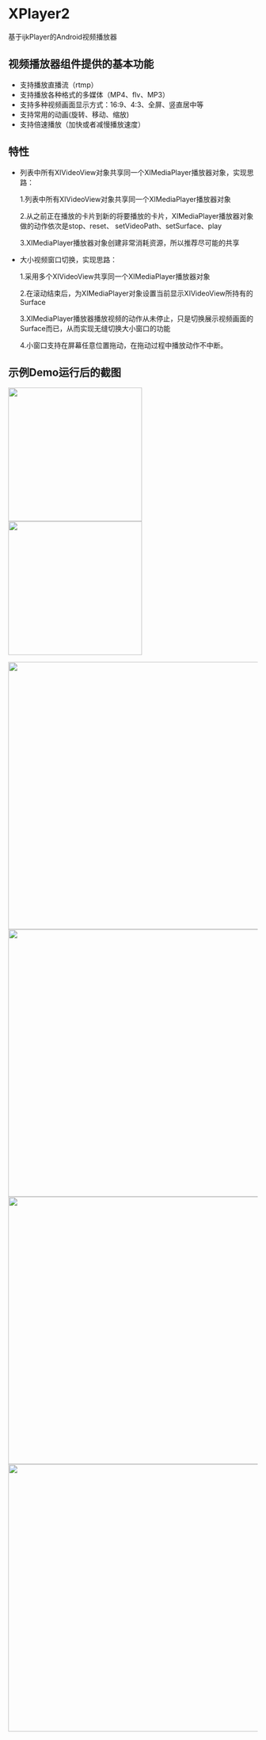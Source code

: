 # XPlayer2 
基于ijkPlayer的Android视频播放器

## 视频播放器组件提供的基本功能
- 支持播放直播流（rtmp）
- 支持播放各种格式的多媒体（MP4、flv、MP3）
- 支持多种视频画面显示方式：16:9、4:3、全屏、竖直居中等
- 支持常用的动画(旋转、移动、缩放)
- 支持倍速播放（加快或者减慢播放速度）

## 特性
- 列表中所有XIVideoView对象共享同一个XIMediaPlayer播放器对象，实现思路：  

  1.列表中所有XIVideoView对象共享同一个XIMediaPlayer播放器对象  
  
  2.从之前正在播放的卡片到新的将要播放的卡片，XIMediaPlayer播放器对象做的动作依次是stop、reset、
     setVideoPath、setSurface、play  
     
  3.XIMediaPlayer播放器对象创建非常消耗资源，所以推荐尽可能的共享  
  
- 大小视频窗口切换，实现思路：  

  1.采用多个XIVideoView共享同一个XIMediaPlayer播放器对象
  
  2.在滚动结束后，为XIMediaPlayer对象设置当前显示XIVideoView所持有的Surface  
  
  3.XIMediaPlayer播放器播放视频的动作从未停止，只是切换展示视频画面的Surface而已，从而实现无缝切换大小窗口的功能  
  
  4.小窗口支持在屏幕任意位置拖动，在拖动过程中播放动作不中断。  

## 示例Demo运行后的截图
<img src="https://github.com/hpdx/XPlayer2/blob/master/images/demo_05.jpeg" width="270px"/>        <img src="https://github.com/hpdx/XPlayer2/blob/master/images/demo_06.jpeg" width="270px"/>

<img src="https://github.com/hpdx/XPlayer2/blob/master/images/demo_01.jpeg" width="540px"/> 

<img src="https://github.com/hpdx/XPlayer2/blob/master/images/demo_02.jpeg" width="540px"/> 

<img src="https://github.com/hpdx/XPlayer2/blob/master/images/demo_03.jpeg" width="540px"/> 

<img src="https://github.com/hpdx/XPlayer2/blob/master/images/demo_04.jpeg" width="540px"/> 

